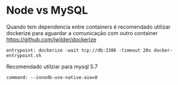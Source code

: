 # Node vs MySQL

Quando tem dependencia entre containers é recomendado utilizar dockerize para aguardar a comunicação com outro container
https://github.com/jwilder/dockerize

```
entrypoint: dockerize -wait tcp://db:3306 -timeout 20s docker-entrypoint.sh
```

Recomendado utilziar para mysql 5.7

```
command: --innodb-use-native-aio=0
```